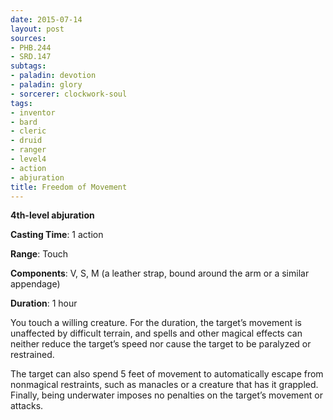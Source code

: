 ```yaml
---
date: 2015-07-14
layout: post
sources:
- PHB.244
- SRD.147
subtags:
- paladin: devotion
- paladin: glory
- sorcerer: clockwork-soul
tags:
- inventor
- bard
- cleric
- druid
- ranger
- level4
- action
- abjuration
title: Freedom of Movement
---
```


**4th-level abjuration**

**Casting Time**: 1 action

**Range**: Touch

**Components**: V, S, M (a leather strap, bound around the arm or a similar appendage)

**Duration**: 1 hour

You touch a willing creature. For the duration, the target’s movement is unaffected by difficult terrain, and spells and other magical effects can neither reduce the target’s speed nor cause the target to be paralyzed or restrained.

The target can also spend 5 feet of movement to automatically escape from nonmagical restraints, such as manacles or a creature that has it grappled. Finally, being underwater imposes no penalties on the target’s movement or attacks.
